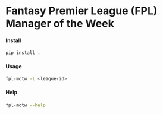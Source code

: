# Fantasy Premier League (FPL) Manager of the Week


#### Install

```bash
pip install .
```

#### Usage

```bash
fpl-motw -l <league-id>
```

#### Help

```bash
fpl-motw --help
```
